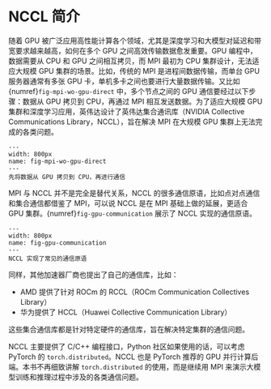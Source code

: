 # NCCL 简介

随着 GPU 被广泛应用高性能计算各个领域，尤其是深度学习和大模型对延迟和带宽要求越来越高，如何在多个 GPU 之间高效传输数据愈发重要。GPU 编程中，数据需要从 CPU 和 GPU 之间相互拷贝，而 MPI 最初为 CPU 集群设计，无法适应大规模 GPU 集群的场景。比如，传统的 MPI 是进程间数据传输，而单台 GPU 服务器通常有多张 GPU 卡，单机多卡之间也要进行大量数据传输。又比如 {numref}`fig-mpi-wo-gpu-direct` 中，多个节点之间的 GPU 通信要经过以下步骤：数据从 GPU 拷贝到 CPU，再通过 MPI 相互发送数据。为了适应大规模 GPU 集群和深度学习应用，英伟达设计了英伟达集合通讯库（NVIDIA Collective Communications Library，NCCL），旨在解决 MPI 在大规模 GPU 集群上无法完成的各类问题。

```{figure} ../img/ch-mpi-large-model/mpi-wo-gpu-direct.svg
---
width: 800px
name: fig-mpi-wo-gpu-direct
---
先将数据从 GPU 拷贝到 CPU，再进行通信
```

MPI 与 NCCL 并不是完全是替代关系，NCCL 的很多通信原语，比如点对点通信和集合通信都借鉴了 MPI，可以说 NCCL 是在 MPI 基础上做的延展，更适合 GPU 集群。{numref}`fig-gpu-communication` 展示了 NCCL 实现的通信原语。

```{figure} ../img/ch-mpi-large-model/gpu-communication.svg
---
width: 800px
name: fig-gpu-communication
---
NCCL 实现了常见的通信原语
```

同样，其他加速器厂商也提出了自己的通信库，比如：

* AMD 提供了针对 ROCm 的 RCCL（ROCm Communication Collectives Library）
* 华为提供了 HCCL（Huawei Collective Communication Library）
  

这些集合通信库都是针对特定硬件的通信库，旨在解决特定集群的通信问题。

NCCL 主要提供了 C/C++ 编程接口，Python 社区如果使用的话，可以考虑 PyTorch 的 `torch.distributed`。NCCL 也是 PyTorch 推荐的 GPU 并行计算后端。本书不再细致讲解 `torch.distributed` 的使用，而是继续用 MPI 来演示大模型训练和推理过程中涉及的各类通信问题。